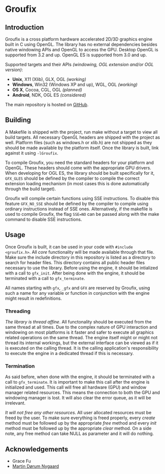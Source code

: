 # Groufix

## Introduction

Groufix is a cross platform hardware accelerated 2D/3D graphics engine built in C using OpenGL. The library has no external dependencies besides native windowing APIs and OpenGL to access the GPU. Desktop OpenGL is supported from 3.2 and up. OpenGL ES is supported from 3.0 and up.

Supported targets and their APIs _(windowing, OGL extension and/or OGL version)_:

* __Unix__,    X11 (Xlib), GLX, OGL _(working)_
* __Windows__, Win32 (Windows XP and up), WGL, OGL _(working)_
* __OS X__,    Cocoa, CGL, OGL _(planned)_
* __Android__, NDK, OGL ES _(considered)_

The main repository is hosted on [GitHub](https://github.com/Ckef/Groufix).

## Building

A Makefile is shipped with the project, run make without a target to view all build targets. All necessary OpenGL headers are shipped with the project as well. Platform files (such as windows.h or xlib.h) are not shipped as they should be made available by the platform itself. Once the library is built, link against it using `-lGroufix`.

To compile Groufix, you need the standard headers for your platform and OpenGL. These headers should come with the appropriate GPU drivers. When developing for OGL ES, the library should be built specifically for it, `GFX_GLES` should be defined by the compiler to compile the correct extension loading mechanism (in most cases this is done automatically through the build target).

Groufix will compile certain functions using SSE instructions. To disable this feature `GFX_NO_SSE` should be defined by the compiler to compile using ordinary instructions instead of SSE ones. Alternatively, if the makefile is used to compile Groufix, the flag `SSE=NO` can be passed along with the make command to disable SSE instructions.

## Usage

Once Groufix is built, it can be used in your code with `#include <groufix.h>`. All _core_ functionality will be made available through that file. Make sure the include directory in this repository is listed as a directory to search for header files. This directory contains all public header files necessary to use the library. Before using the engine, it should be intialized with a call to `gfx_init`. After being done with the engine, it should be terminated with a call to `gfx_terminate`.

All names starting with `gfx`, `_gfx` and `GFX` are reserved by Groufix, using such a name for any variable or function in conjunction with the engine might result in redefinitions.

### Threading

_The library is thread affine_. All functonality should be executed from the same thread at all times. Due to the complex nature of GPU interaction and windowing on most platforms is it faster and safer to execute all graphics related operations on the same thread. The engine itself might or might not thread its internal workings, but the external interface can be viewed as if it is executed on the calling thread. It is the calling application's responsibility to execute the engine in a dedicated thread if this is necessary.

### Termination

As said before, when done with the engine, it should be terminated with a call to `gfx_terminate`. It is important to make this call after the engine is initialized and used. This call will free all hardware (GPU) and window manager related resources. This means the connection to both the GPU and windowing manager is lost. It will also clear the error queue, as it will be irrelevant.

_It will not free any other resources_. All user allocated resources must be freed by the user. To make sure everything is freed properly, every _create_ method must be followed up by the appropriate _free_ method and every _init_ method must be followed up by the appropriate _clear_ method. On a side note, any free method can take NULL as parameter and it will do nothing.

## Acknowledgements

* Grace Fu
* [Martin Dørum Nygaard](http://www.mortie.org)
